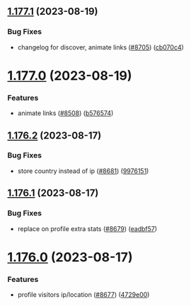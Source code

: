 ## [1.177.1](https://github.com/EddieHubCommunity/LinkFree/compare/v1.177.0...v1.177.1) (2023-08-19)


### Bug Fixes

* changelog for discover, animate links ([#8705](https://github.com/EddieHubCommunity/LinkFree/issues/8705)) ([cb070c4](https://github.com/EddieHubCommunity/LinkFree/commit/cb070c496fbbc7748befc450e2fc5dd3fec32d0c))



# [1.177.0](https://github.com/EddieHubCommunity/LinkFree/compare/v1.176.2...v1.177.0) (2023-08-19)


### Features

* animate links ([#8508](https://github.com/EddieHubCommunity/LinkFree/issues/8508)) ([b576574](https://github.com/EddieHubCommunity/LinkFree/commit/b576574c3974aa77c3dea33e8af63755a2d435b8))



## [1.176.2](https://github.com/EddieHubCommunity/LinkFree/compare/v1.176.1...v1.176.2) (2023-08-17)


### Bug Fixes

* store country instead of ip ([#8681](https://github.com/EddieHubCommunity/LinkFree/issues/8681)) ([9976151](https://github.com/EddieHubCommunity/LinkFree/commit/99761512c5e31eacf1f9dcec1adab56b293bebb2))



## [1.176.1](https://github.com/EddieHubCommunity/LinkFree/compare/v1.176.0...v1.176.1) (2023-08-17)


### Bug Fixes

* replace on profile extra stats ([#8679](https://github.com/EddieHubCommunity/LinkFree/issues/8679)) ([eadbf57](https://github.com/EddieHubCommunity/LinkFree/commit/eadbf57ea1edad8969e6617e0cb382b36035b799))



# [1.176.0](https://github.com/EddieHubCommunity/LinkFree/compare/v1.175.2...v1.176.0) (2023-08-17)


### Features

* profile visitors ip/location ([#8677](https://github.com/EddieHubCommunity/LinkFree/issues/8677)) ([4729e00](https://github.com/EddieHubCommunity/LinkFree/commit/4729e0093e1ef62e653bf8ddceb42de99420842e))



